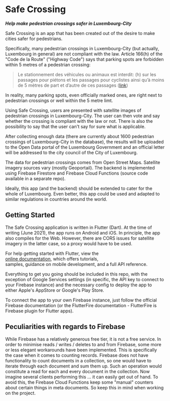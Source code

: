 
# Safe Crossing  
***Help make pedestrian crossings safer in Luxembourg-City***

Safe Crossing is an app that has been created out of the desire to make cities safer for pedestrians.

Specifically, many pedestrian crossings in Luxembourg-City (but actually, Luxembourg in general) are not compliant with the law. Article 166(h) of the "Code de la Route" ("Highway Code") says that parking spots are forbidden within 5 metres of a pedestrian crossing:

> Le stationnement des véhicules ou animaux est interdit: (h) sur les passages pour piétons et les passages pour cyclistes ainsi qu’à moins de 5 mètres de part et d’autre de ces passages ([link](http://legilux.public.lu/eli/etat/leg/code/route/20210515))

In reality, many parking spots, even officially marked ones, are right next to pedestrian crossings or well within the 5 metre limt.

Using Safe Crossing, users are presented with satellite images of pedestrian crossings in Luxembourg-City. The user can then vote and say whether the crossing is compliant with the law or not. There is also the possibility to say that the user can't say for sure what is applicable.

After collecting enough data (there are currently about 1600 pedestrian crossings of Luxembourg-City in the database), the results will be uploaded to the Open Data portal of the Luxembourg Government and an official letter will be addressed to the city council of the City of Luxembourg.

The data for pedestrian crossings comes from Open Street Maps. Satellite imagery sources vary (mostly Geoportail). The backend is implemented using Firebase Firestore and Firebase Cloud Functions (source code available in a separate repo).

Ideally, this app (and the backend) should be extended to cater for the whole of Luxembourg. Even better, this app could be used and adapted to similar regulations in countries around the world.
  
## Getting Started  
The Safe Crossing application is written in Flutter (Dart). At the time of writing (June 2021), the app runs on Android and iOS. In principle, the app also compiles for the Web. However, there are CORS issues for satellite imagery in the latter case, so a proxy would have to be used.
  
For help getting started with Flutter, view the  
[online documentation](https://flutter.dev/docs), which offers tutorials,  
samples, guidance on mobile development, and a full API reference.

Everything to get you going should be included in this repo, with the exception of Google Services settings (in specific, the API key to connect to your Firebase instance) and the necessary config to deploy the app to either Apple's AppStore or Google's Play Store.

To connect the app to your own Firebase instance, just follow the official Firebase documentation (or the FlutterFire documentation - FlutterFire is Firebase plugin for Flutter apps).

## Peculiarities with regards to Firebase
While Firebase has a relatively generous free tier, it is not a free service. In order to minimise reads / writes / deletes to and from Firebase, some more or less elegant workarounds have been implemented. This is specifically the case when it comes to counting records. Firebase does not have functionality to count documents in a collection, so one would have to iterate through each document and sum them up. Such an operation would constitute a read for each and every document in the collection. Now imagine several clients performing this ... it can easily get out of hand. To avoid this, the Firebase Cloud Functions keep some "manual" counters about certain things in meta documents. So keep this in mind when working on the project.
